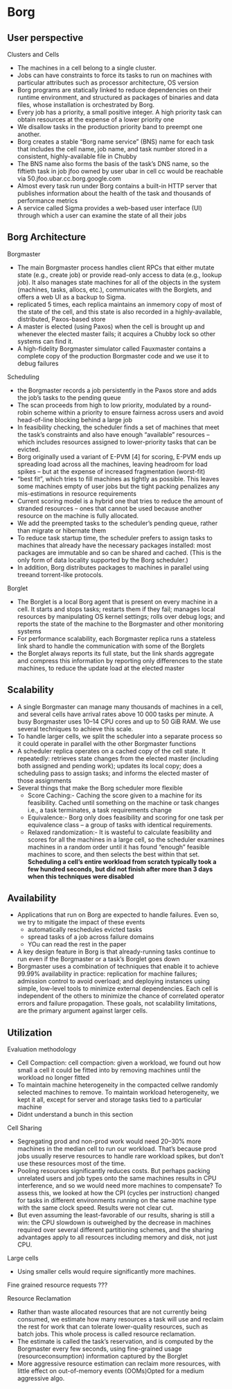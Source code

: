 # Borg

## User perspective

Clusters and Cells
* The machines in a cell belong to a single cluster.
* Jobs can have constraints to force its tasks to run on machines with particular attributes such as processor architecture, OS version
* Borg programs are statically linked to reduce dependencies on their runtime environment, and structured as packages of binaries and data files, whose installation is orchestrated by Borg.
* Every job has a priority, a small positive integer. A high priority task can obtain resources at the expense of a lower priority one 
* We disallow tasks in the production priority band to preempt one another.
* Borg creates a stable “Borg name service” (BNS) name for each task that includes the cell name, job name, and task number stored in  a consistent,
highly-available file in Chubby 
* The BNS name also forms the basis of the task’s DNS name, so the fiftieth task in job jfoo owned by user ubar in cell cc would be reachable via 50.jfoo.ubar.cc.borg.google.com
* Almost every task run under Borg contains a built-in HTTP server that publishes information about the health of the task and thousands of performance metrics
* A service called Sigma provides a web-based user interface (UI) through which a user can examine the state of all
their jobs

## Borg Architecture

Borgmaster
* The main Borgmaster process handles client RPCs that either mutate state (e.g., create job) or provide read-only access to data (e.g., lookup job). It also manages state machines for all of the objects in the system (machines, tasks, allocs, etc.), communicates with the Borglets, and offers a web UI as a backup to Sigma.
* replicated 5 times, each replica maintains an inmemory copy of most of the state of the cell, and this state is also recorded in a highly-available, distributed, Paxos-based store 
* A master is elected (using Paxos) when the cell is brought up and whenever the elected master fails; it acquires a Chubby lock so other systems can find it.
* A high-fidelity Borgmaster simulator called Fauxmaster contains a complete copy of the production Borgmaster code and we use it to debug failures

Scheduling 
* the Borgmaster records a job persistently in the Paxos store and adds the job’s tasks to the pending queue
* The scan proceeds from high to low priority, modulated by a round-robin scheme within a priority to ensure fairness across users and avoid head-of-line blocking behind a large job
* In feasibility checking, the scheduler finds a set of machines that meet the task’s constraints and also have enough “available” resources – which includes resources assigned to lower-priority tasks that can be evicted.
* Borg originally used a variant of E-PVM [4] for scoring,  E-PVM ends up spreading load across all the machines, leaving headroom for load spikes – but at the expense of increased fragmentation (worst-fit)
*  “best fit”, which tries to fill machines as tightly as possible. This leaves some machines empty of user jobs  but the tight packing penalizes any mis-estimations in resource requirements
* Current scoring model is a hybrid one that tries to reduce the amount of stranded resources – ones that cannot be used because another resource on the machine is fully allocated.
* We add the preempted tasks to the scheduler’s pending queue, rather than migrate or hibernate them
* To reduce task startup time, the scheduler prefers to assign tasks to machines that already have the necessary packages
installed: most packages are immutable and so can be shared and cached. (This is the only form of data locality supported by the Borg scheduler.)
* In addition, Borg distributes packages to machines in parallel using treeand torrent-like protocols.

Borglet
* The Borglet is a local Borg agent that is present on every machine in a cell. It starts and stops tasks; restarts them if they fail; manages local resources by manipulating OS kernel settings; rolls over debug logs; and reports the state of the machine to the Borgmaster and other monitoring systems
* For performance scalability, each Borgmaster replica runs a stateless link shard to handle the communication with some of the Borglets
* the Borglet always reports its full state, but the link shards aggregate and compress this information by reporting only differences to the state machines, to reduce the update load at the elected master


## Scalability
* A single Borgmaster can manage many thousands of machines in a cell, and several cells have arrival rates above 10 000 tasks per minute. A busy Borgmaster uses 10–14 CPU cores and up to 50 GiB RAM. We use several techniques to achieve this scale.
* To handle larger cells, we split the scheduler into a separate process so it could operate in parallel with the other Borgmaster functions
* A scheduler replica operates on a cached copy of the cell state. It repeatedly: retrieves state changes from the elected master (including both assigned and pending work); updates its local copy; does a scheduling pass to assign tasks; and informs the elected master of those assignments
* Several things that make the Borg scheduler more flexible
  * Score Caching:- Caching the score given to a machine for its feasibility. Cached until something on the machine or task changes i.e., a task terminates, a task requirements change
  * Equivalence:- Borg only does feasibility and scoring for one task per equivalence class – a group of tasks with identical requirements.
  * Relaxed randomization:-  It is wasteful to calculate feasibility and scores for all the machines in a large cell, so the scheduler examines machines in a random order until it has found “enough” feasible machines to score, and then selects the best within that set. **Scheduling a cell’s entire workload from scratch typically took a few hundred seconds, but did not finish after more than 3 days when this techniques were disabled**


## Availability

* Applications that run on Borg are expected to handle failures. Even so, we try to mitigate the impact of these events
  * automatically reschedules evicted tasks
  * spread tasks of a job across failure domains
  * YOu can read the rest in the paper
* A key design feature in Borg is that already-running tasks continue to run even if the Borgmaster or a task’s Borglet goes down
* Borgmaster uses a combination of techniques that enable it to achieve 99.99% availability in practice: replication for machine failures; admission control to avoid overload; and deploying instances using simple, low-level tools to minimize external dependencies. Each cell is independent of the others to minimize the chance of correlated operator errors and failure propagation. These goals, not scalability limitations, are the primary argument against larger cells.

## Utilization 

Evaluation methodology
* Cell Compaction: cell compaction: given a workload, we found out how small a cell it could be fitted into by removing machines until the workload no longer fitted
* To maintain machine heterogeneity in the compacted cellwe randomly selected machines to remove. To maintain workload heterogeneity, we kept it all, except for server and storage tasks tied to a particular machine 
* Didnt understand a bunch in this section

Cell Sharing
* Segregating prod and non-prod work would need 20–30% more machines in the median cell to run our workload. That’s because prod jobs usually reserve resources to handle rare workload spikes, but don’t use these resources most of the time. 
* Pooling resources significantly reduces costs. But perhaps packing unrelated users and job types onto the same machines results in CPU interference, and so we would need more machines to compensate?  To assess this, we looked at how the CPI (cycles per instruction) changed for tasks in different environments running on the same machine type with the same clock speed. Results were not clear cut.
* But even assuming the least-favorable of our results, sharing is still a win: the CPU slowdown is outweighed by the decrease in machines required over several different partitioning schemes, and the sharing advantages apply to all resources including memory and disk, not just CPU.

Large cells
* Using smaller cells would require significantly more machines.

Fine grained resource requests
???

Resource Reclamation
* Rather than waste allocated resources that are not currently being consumed, we estimate how many resources a task will use and reclaim the rest for work that can tolerate lower-quality resources, such as batch jobs. This whole process is called resource reclamation.
* The estimate is called the task’s reservation, and is computed by the Borgmaster every few seconds, using fine-grained usage (resourceconsumption) information captured by the Borglet
* More aggressive resource estimation can reclaim more resources, with little effect on out-of-memory events (OOMs)Opted for a medium aggressive algo.
